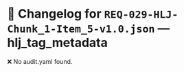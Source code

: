 # 📝 Changelog for `REQ-029-HLJ-Chunk_1-Item_5-v1.0.json` — **hlj_tag_metadata**

❌ No audit.yaml found.
